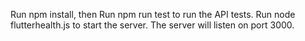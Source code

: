 Run npm install, then Run npm run test to run the API tests.
Run node flutterhealth.js  to start the server. The server will listen on port 3000.
